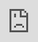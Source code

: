   <style>
  html,
  body {
    margin: 0;
    padding: 0;
    height: 100%;
    overflow: hidden;
  }

  iframe {
    position: absolute;
    top: 0;
    left: 0;
    width: 100%;
    height: 100%;
  }
</style>

<iframe src="https://www.youtube.com/embed/XDf2dow04pY?autoplay=1&fs=1&list=PL2L8LC5UfSnb0xoSKigdoMY-DkbRclsmB" frameborder="0" allow="autoplay; fullscreen" allowfullscreen></iframe>
